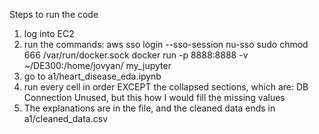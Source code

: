 Steps to run the code
1. log into EC2
2. run the commands:
   aws sso login --sso-session nu-sso
   sudo chmod 666 /var/run/docker.sock
   docker run -p 8888:8888 -v ~/DE300:/home/jovyan/ my_jupyter
3. go to a1/heart_disease_eda.ipynb
4. run every cell in order EXCEPT the collapsed sections, which are:
        DB Connection
        Unused, but this how I would fill the missing values
5. The explanations are in the file, and the cleaned data ends in a1/cleaned_data.csv